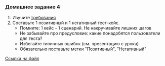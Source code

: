 ### Домашнее задание 4

1. Изучите [требования](../Требования/Req_4.md)
1. Составьте 1 позитивный и 1 негативный тест-кейс. 
    - Помните: 1 кейс - 1 сценарий. Не накручивайте лишних шагов
    - Не забывайте про предусловие: какие понадобятся пользователи для теста?
    - Избегайте типичных ошибок (см. презентацию с урока)
    - Обязательно поставьте метки "Позитивный", "Негативный"

[Ссылка на файл](https://docs.google.com/spreadsheets/d/1GAo7mGSlkJSGZw05HxztffmS6_QbdfpmwK9zOAGbP3Q/edit#gid=1710093261)
